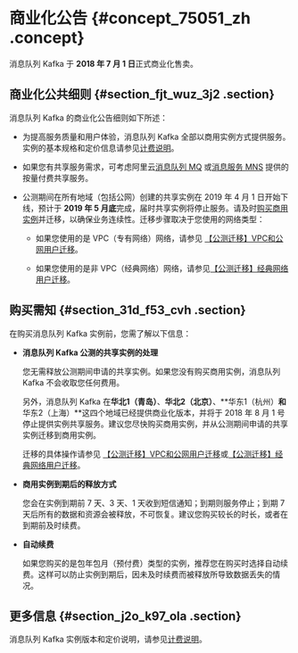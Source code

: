 # 商业化公告 {#concept_75051_zh .concept}

消息队列 Kafka 于 **2018 年 7 月 1 日**正式商业化售卖。

## 商业化公共细则 {#section_fjt_wuz_3j2 .section}

消息队列 Kafka 的商业化公告细则如下所述：

-   为提高服务质量和用户体验，消息队列 Kafka 全部以商用实例方式提供服务。实例的基本规格和定价信息请参见[计费说明](../../../../cn.zh-CN/产品定价/计费说明.md#)。

-   如果您有共享服务需求，可考虑阿里云[消息队列 MQ](https://www.aliyun.com/product/ons) 或[消息服务 MNS](https://www.aliyun.com/product/mns) 提供的按量付费共享服务。

-   公测期间在所有地域（包括公网）创建的共享实例在 2019 年 4 月 1 日开始下线，预计于 **2019 年 5 月底**完成，届时共享实例将停止服务。请及时[购买商用实例](https://common-buy.aliyun.com/?spm=a2c4g.11186623.2.14.186767e60ZZtWM&commodityCode=alikafka_pre#/buy)并迁移，以确保业务连续性。迁移步骤取决于您使用的网络类型：

    -   如果您使用的是 VPC（专有网络）网络，请参见 [【公测迁移】VPC和公网用户迁移](../../../../cn.zh-CN/用户迁移方案/【公测迁移】VPC和公网用户迁移.md#)。

    -   如果您使用的是非 VPC（经典网络）网络，请参见[【公测迁移】经典网络用户迁移](../../../../cn.zh-CN/用户迁移方案/【公测迁移】经典网络用户迁移.md#)。


## 购买需知 {#section_31d_f53_cvh .section}

在购买消息队列 Kafka 实例前，您需了解以下信息：

-   **消息队列 Kafka 公测的共享实例的处理**

    您无需释放公测期间申请的共享实例。如果您没有购买商用实例，消息队列 Kafka 不会收取您任何费用。

    另外，消息队列 Kafka 在**华北1（青岛）**、**华北2（北京）**、**华东1（杭州）**和**华东2（上海）**这四个地域已经提供商业化版本，并将于 2018 年 8 月 1 号停止提供实例共享服务。建议您尽快购买商用实例，并从公测期间申请的共享实例迁移到商用实例。

    迁移的具体操作请参见 [【公测迁移】VPC和公网用户迁移](../../../../cn.zh-CN/用户迁移方案/【公测迁移】VPC和公网用户迁移.md#)或[【公测迁移】经典网络用户迁移](../../../../cn.zh-CN/用户迁移方案/【公测迁移】经典网络用户迁移.md#)。

-   **商用实例到期后的释放方式**

    您会在实例到期前 7 天、3 天、1 天收到短信通知；到期则服务停止；到期 7 天后所有的数据和资源会被释放，不可恢复。建议您购买较长的时长，或者在到期前及时续费。

-   **自动续费**

    如果您购买的是包年包月（预付费）类型的实例，推荐您在购买时选择自动续费。这样可以防止实例到期后，因未及时续费而被释放所导致数据丢失的情况。


## 更多信息 {#section_j2o_k97_ola .section}

消息队列 Kafka 实例版本和定价说明，请参见[计费说明](../../../../cn.zh-CN/产品定价/计费说明.md#)。


